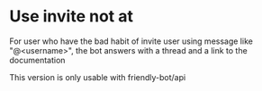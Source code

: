 # Use invite not at

For user who have the bad habit of invite user using message like "@\<username\>", the bot answers with a thread and a link to the documentation

This version is only usable with friendly-bot/api
